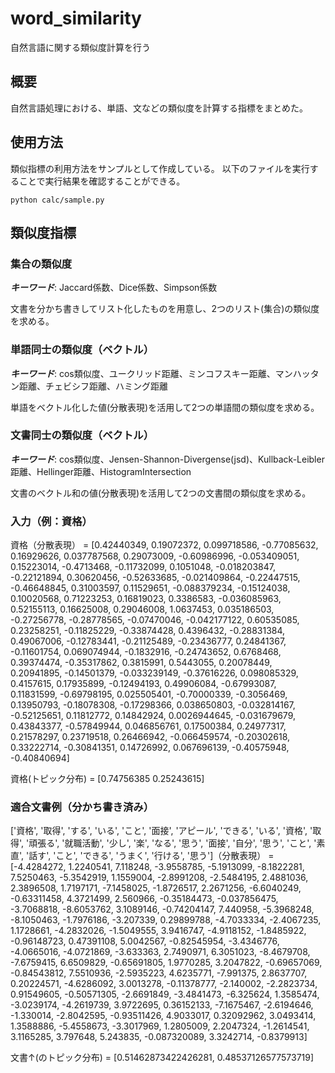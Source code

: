 # word_similarity
自然言語に関する類似度計算を行う

## 概要
自然言語処理における、単語、文などの類似度を計算する指標をまとめた。

## 使用方法
類似指標の利用方法をサンプルとして作成している。
以下のファイルを実行することで実行結果を確認することができる。
```
python calc/sample.py
```

## 類似度指標

### 集合の類似度
***キーワード***: Jaccard係数、Dice係数、Simpson係数

文書を分かち書きしてリスト化したものを用意し、2つのリスト(集合)の類似度を求める。


### 単語同士の類似度（ベクトル）
***キーワード***: cos類似度、ユークリッド距離、ミンコフスキー距離、マンハッタン距離、チェビシフ距離、ハミング距離

単語をベクトル化した値(分散表現)を活用して2つの単語間の類似度を求める。

### 文書同士の類似度（ベクトル）
***キーワード***: cos類似度、Jensen-Shannon-Divergense(jsd)、Kullback-Leibler距離、Hellinger距離、HistogramIntersection

文書のベクトル和の値(分散表現)を活用して2つの文書間の類似度を求める。


### 入力（例：資格）
資格（分散表現） =
[0.42440349, 0.19072372, 0.099718586, -0.77085632, 0.16929626, 0.037787568, 0.29073009, -0.60986996, -0.053409051, 0.15223014, -0.4713468, -0.11732099, 0.1051048, -0.018203847, -0.22121894, 0.30620456, -0.52633685, -0.021409864, -0.22447515, -0.46648845, 0.31003597, 0.11529651, -0.088379234, -0.15124038, 0.10020568, 0.71223253, 0.16819023, 0.3386583, -0.036085963, 0.52155113, 0.16625008, 0.29046008, 1.0637453, 0.035186503, -0.27256778, -0.28778565, -0.07470046, -0.042177122, 0.60535085, 0.23258251, -0.11825229, -0.33874428, 0.4396432, -0.28831384, 0.49067006, -0.12783441, -0.21125489, -0.23436777, 0.24841367, -0.11601754, 0.069074944, -0.1832916, -0.24743652, 0.6768468, 0.39374474, -0.35317862, 0.3815991, 0.5443055, 0.20078449, 0.20941895, -0.14501379, -0.033239149, -0.37616226, 0.098085329, 0.4157615, 0.17935899, -0.12494193, 0.49906084, -0.67993087, 0.11831599, -0.69798195, 0.025505401, -0.70000339, -0.3056469, 0.13950793, -0.18078308, -0.17298366, 0.038650803, -0.032814167, -0.52125651, 0.11812772, 0.14842924, 0.0026944645, -0.031679679, 0.43843377, -0.57849944, 0.046856761, 0.17500384, 0.24977317, 0.21578297, 0.23719518, 0.26466942, -0.066459574, -0.20302618, 0.33222714, -0.30841351, 0.14726992, 0.067696139, -0.40575948, -0.40840694]

資格(トピック分布) = [0.74756385  0.25243615]

### 適合文書例（分かち書き済み）
['資格', '取得', 'する', 'いる', 'こと', '面接', 'アピール', 'できる', 'いる', '資格', '取得', '頑張る', '就職活動', '少し', '楽', 'なる', '思う', '面接', '自分', '思う', 'こと', '素直', '話す', 'こと', 'できる', 'うまく', '行ける', '思う']（分散表現） =
[-4.4284272, 1.2240541, 7.118248, -3.9558785, -5.1913099, -8.1822281, 7.5250463, -5.3542919, 1.1559004, -2.8991208, -2.5484195, 2.4881036, 2.3896508, 1.7197171, -7.1458025, -1.8726517, 2.2671256, -6.6040249, -0.63311458, 4.3721499, 2.560966, -0.35184473, -0.037856475, -3.7068818, -8.6053762, 3.1089146, -0.74204147, 7.440958, -5.3968248, -8.1050463, -1.7976186, -3.207339, 0.29899788, -4.7033334, -2.4067235, 1.1728661, -4.2832026, -1.5049555, 3.9416747, -4.9118152, -1.8485922, -0.96148723, 0.47391108, 5.0042567, -0.82545954, -3.4346776, -4.0665016, -4.0721869, -3.633363, 2.7490971, 6.3051023, -8.4679708, -7.6759415, 6.6509829, -0.65691805, 1.9770285, 3.2047822, -0.69657069, -0.84543812, 7.5510936, -2.5935223, 4.6235771, -7.991375, 2.8637707, 0.20224571, -4.6286092, 3.0013278, -0.11378777, -2.140002, -2.2823734, 0.91549605, -0.50571305, -2.6691849, -3.4841473, -6.325624, 1.3585474, -3.0239174, -4.2619739, 3.9722695, 0.36152133, -7.1675467, -2.6194646, -1.330014, -2.8042595, -0.93511426, 4.9033017, 0.32092962, 3.0493414, 1.3588886, -5.4558673, -3.3017969, 1.2805009, 2.2047324, -1.2614541, 3.1165285, 3.797648, 5.243835, -0.087320089, 3.3242714, -0.8379913]

文書↑(のトピック分布) = [0.51462873422426281, 0.48537126577573719]

